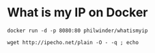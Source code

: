 # What is my IP on Docker

```
docker run -d -p 8080:80 philwinder/whatismyip
```

```
wget http://ipecho.net/plain -O - -q ; echo
```